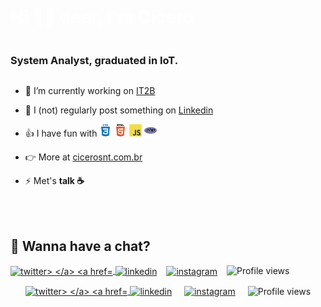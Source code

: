<h1 style="marggin:0; padding:0; display: flex; justify-content: start; align-items: center; color: white">
  Hi 👋🏼 dear, I'm Cícero
</h1>

  <!-- [![Typing SVG](https://readme-typing-svg.herokuapp.com?font=Segoe+UI&weight=900&size=24&pause=1000&color=E9E7FF&vCenter=true&width=435&lines=I'am+C%C3%ADcero.;Welcome+to+my+profile.;At+the+bottom+of+the+page%2C+links+to+my+social+networks.)](https://git.io/typing-svg) -->


<div style="marggin:0; padding:0; display: flex; justify-content: space-between; align-items: center;">
    <h3>System Analyst, graduated in IoT.</h3>
    
</div>

- 🔭 I’m currently working on [IT2B](https://www.it2b.com.br)


- 📰 I (not) regularly post something on [Linkedin](https://linkedin.com/in/cicerosnt/)

- 👍 I have fun with <span align="left">
                        <img src="https://raw.githubusercontent.com/devicons/devicon/master/icons/css3/css3-plain-wordmark.svg" alt="css3"  width="20" height="20"/> 
                        <img src="https://raw.githubusercontent.com/devicons/devicon/master/icons/html5/html5-original-wordmark.svg" alt="html5"  width="20" height="20"/> 
                        <img src="https://raw.githubusercontent.com/devicons/devicon/master/icons/javascript/javascript-original.svg" alt="javascript" width="20" height="20"/> 
                        <img src="https://raw.githubusercontent.com/devicons/devicon/master/icons/php/php-original.svg" alt="php" width="20" height="20"/> 
                    </span>

<!-- - 📫 How to reach me **cicero.dsantos@outlook.com.br** -->
- 👉 More at [cicerosnt.com.br](http://cicerosnt.com.br)

- ⚡ Met's **talk ☕**

<br><br>

## 💬 Wanna have a chat?

<p align="left" style="background: tranparent; display: flex; justfy-content: center; align-items: center; gap: 15px">
  <!-- <a href="https://codepen.io/cicerosnt" target="_blank">
    <img align="center" src="https://img.shields.io/badge/-cicerosnt-05122A?style=flat&logo=codepen" alt="codepen"/>
  </a> -->
  <a href="https://twitter.com/cicerosnt" target="_blank">
    <img align="center" src="https://img.shields.io/badge/-cicerosnt-05122A?style=flat&logo=twitter" alt="twitter>  
  </a>
  <a href="https://linkedin.com/in/cicerosnt" target="_blank">
    <img align="center" src="https://img.shields.io/badge/-cicerosnt-05122A?style=flat&logo=linkedin" alt="linkedin"/>
  </a>
  <a href="https://instagram.com/cicerosnt" target="_blank">
    <img align="center" src="https://img.shields.io/badge/-cicerosnt-05122A?style=flat&logo=instagram" alt="instagram"/>
  </a>
  <img src="https://komarev.com/ghpvc/?username=cicerosnt&color=yellow" alt="Profile views" />
  <!-- <a href="https://youtube.com/cicerosnt" target="_blank">
    <img align="center" src="https://img.shields.io/badge/-cicerosnt-05122A?style=flat&logo=youtube" alt="youtube"/>
  </a> -->

  <div style="display: flex; justify-content: center; align-items: center; gap: 20px;">
    <a href="https://twitter.com/cicerosnt" target="_blank">
      <img align="center" src="https://img.shields.io/badge/-cicerosnt-05122A?style=flat&logo=twitter" alt="twitter>  
    </a>
    <a href="https://linkedin.com/in/cicerosnt" target="_blank">
      <img align="center" src="https://img.shields.io/badge/-cicerosnt-05122A?style=flat&logo=linkedin" alt="linkedin"/>
    </a>
    <a href="https://instagram.com/cicerosnt" target="_blank">
      <img align="center" src="https://img.shields.io/badge/-cicerosnt-05122A?style=flat&logo=instagram" alt="instagram"/>
    </a>
    <a><img src="https://komarev.com/ghpvc/?username=cicerosnt&color=yellow" alt="Profile views" /></a>
  </div>
  
</p>
